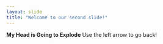```yaml
---
layout: slide
title: "Welcome to our second slide!"
---
```

**My Head is Going to Explode**
Use the left arrow to go back!
